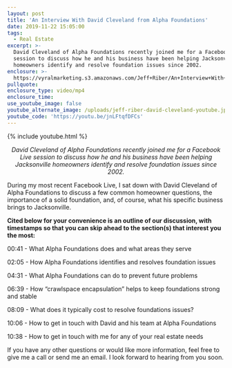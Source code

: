 ```yaml
---
layout: post
title: 'An Interview With David Cleveland from Alpha Foundations'
date: 2019-11-22 15:05:00
tags:
  - Real Estate
excerpt: >-
  David Cleveland of Alpha Foundations recently joined me for a Facebook Live
  session to discuss how he and his business have been helping Jacksonville
  homeowners identify and resolve foundation issues since 2002.
enclosure: >-
  https://vyralmarketing.s3.amazonaws.com/Jeff+Riber/An+Interview+With+David+Cleveland+About+His+Business-+Alpha+Foundations.mp4
pullquote:
enclosure_type: video/mp4
enclosure_time:
use_youtube_image: false
youtube_alternate_image: /uploads/jeff-riber-david-cleveland-youtube.jpg
youtube_code: 'https://youtu.be/jnLFtqfDFCs'
---
```


{% include youtube.html %}

<p style="text-align: center;"><em>David Cleveland of Alpha Foundations recently joined me for a Facebook Live session to discuss how he and his business have been helping Jacksonville homeowners identify and resolve foundation issues since 2002.</em></p>

During my most recent Facebook Live, I sat down with David Cleveland of Alpha Foundations to discuss a few common homeowner questions, the importance of a solid foundation, and, of course, what his specific business brings to Jacksonville.&nbsp;

**Cited below for your convenience is an outline of our discussion, with timestamps so that you can skip ahead to the section(s) that interest you the most:**

00:41 - What Alpha Foundations does and what areas they serve

02:05 - How Alpha Foundations identifies and resolves foundation issues&nbsp;

04:31 - What Alpha Foundations can do to prevent future problems

06:39 - How “crawlspace encapsulation” helps to keep foundations strong and stable

08:09 - What does it typically cost to resolve foundations issues?

10:06 - How to get in touch with David and his team at Alpha Foundations

10:38 - How to get in touch with me for any of your real estate needs

If you have any other questions or would like more information, feel free to give me a call or send me an email. I look forward to hearing from you soon.